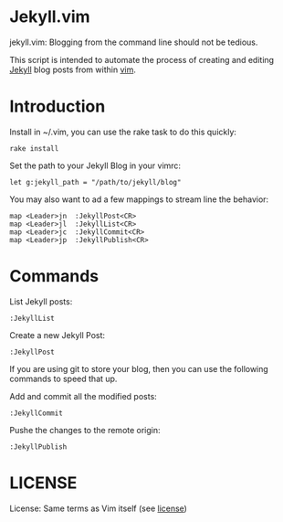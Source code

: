 Jekyll.vim
==========

jekyll.vim:  Blogging from the command line should not be tedious.

This script is intended to automate the process of creating and editing [Jekyll](http://jekyllrb.com/) blog posts from within [vim](http://www.vim.org/).

Introduction
============

Install in ~/.vim, you can use the rake task to do this quickly:

    rake install

Set the path to your Jekyll Blog in your vimrc:

    let g:jekyll_path = "/path/to/jekyll/blog"

You may also want to ad a few mappings to stream line the behavior:

    map <Leader>jn  :JekyllPost<CR>
    map <Leader>jl  :JekyllList<CR>
    map <Leader>jc  :JekyllCommit<CR>
    map <Leader>jp  :JekyllPublish<CR>

Commands
========

List Jekyll posts:

    :JekyllList

Create a new Jekyll Post:

    :JekyllPost

If you are using git to store your blog, then you can use the following commands to speed that up.

Add and commit all the modified posts:

    :JekyllCommit

Pushe the changes to the remote origin:

    :JekyllPublish


LICENSE
=======

License: Same terms as Vim itself (see [license](http://vimdoc.sourceforge.net/htmldoc/uganda.html#license))
